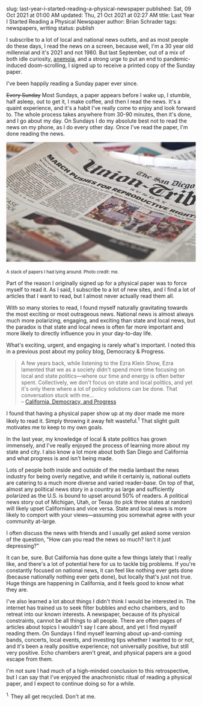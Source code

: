 slug: last-year-i-started-reading-a-physical-newspaper
published: Sat, 09 Oct 2021 at 01:00 AM
updated: Thu, 21 Oct 2021 at 02:27 AM
title: Last Year I Started Reading a Physical Newspaper
author: Brian Schrader
tags: newspapers, writing
status: publish

I subscribe to a lot of local and national news outlets, and as most people do these days, I read the news on a screen, because well, I'm a 30 year old millennial and it's <span id="now-dt">2021</span> and not 1980. But last September, out of a mix of both idle curiosity, [anemoia][2], and a strong urge to put an end to pandemic-induced doom-scrolling, I signed up to receive a printed copy of the Sunday paper.

I've been happily reading a Sunday paper ever since.

<del>Every Sunday</del> Most Sundays, a paper appears before I wake up, I stumble, half asleep, out to get it, I make coffee, and then I read the news. It's a quaint experience, and it's a habit I've really come to enjoy and look forward to. The whole process takes anywhere from 30-90 minutes, then it's done, and I go about my day. On Sundays I do my absolute best not to read the news on my phone, as I do every other day. Once I've read the paper, I'm done reading the news.

<img
    alt="Newspapers on a surface"
    src="/images/blog/sd-ut.jpg"
    class="image-center"
/><div class="text-center"><small>A stack of papers I had lying around. Photo credit: me.</small></div>


Part of the reason I originally signed up for a physical paper was to force myself to read it. As I said, I subscribe to a lot of new sites, and I find a lot of articles that I want to read, but I almost never actually read them all.

With so many stories to read, I found myself naturally gravitating towards the most exciting or most outrageous news. National news is almost always much more polarizing, engaging, and exciting than state and local news, but the paradox is that state and local news is often far more important and more likely to directly influence you in your day-to-day life.

What's exciting, urgent, and engaging is rarely what's important. I noted this in a previous post about my policy blog, Democracy &amp; Progress.

> A few years back, while listening to the Ezra Klein Show, Ezra lamented that we as a society didn't spend more time focusing on local and state politics—where our time and energy is often better spent. Collectively, we don't focus on state and local politics, and yet it's only there where a lot of policy solutions can be done. That conversation stuck with me...<br />
> &ndash; [California, Democracy, and Progress](/archive/california-democracy-and-progress/)

I found that having a physical paper show up at my door made me more likely to read it. Simply throwing it away felt wasteful.<sup>1</sup> That slight guilt motivates me to keep to my own goals.

In the last year, my knowledge of local &amp; state politics has grown immensely, and I've really enjoyed the process of learning more about my state and city. I also know a lot more about both San Diego and California and what progress is and isn't being made.

Lots of people both inside and outside of the media lambast the news industry for being overly negative, and while it certainly is, national outlets are catering to a much more diverse and varied reader-base. On top of that, almost any political news story in a country as large and sufficiently polarized as the U.S. is bound to upset around 50% of readers. A political news story out of Michigan, Utah, or Texas (to pick three states at random) will likely upset Californians and vice versa. State and local news is more likely to comport with your views&mdash;assuming you somewhat agree with your community at-large.

I often discuss the news with friends and I usually get asked some version of the question, "How can you read the news so much? Isn't it just depressing?"

It can be, sure. But California has done quite a few things lately that I really like, and there's a lot of potential here for us to tackle big problems. If you're constantly focused on national news, it can feel like nothing ever gets done (because nationally nothing ever gets done), but locally that's just not true. Huge things are happening in California, and it feels good to know what they are.

I've also learned a lot about things I didn't think I would be interested in. The internet has trained us to seek filter bubbles and echo chambers, and to retreat into our known interests. A newspaper, because of its physical constraints, cannot be all things to all people. There are often pages of articles about topics I wouldn't say I care about, and yet I find myself reading them. On Sundays I find myself learning about up-and-coming bands, concerts, local events, and investing tips whether I wanted to or not, and it's been a really positive experience; not universally positive, but still very positive. Echo chambers aren't great, and physical papers are a good escape from them.

I'm not sure I had much of a high-minded conclusion to this retrospective, but I can say that I've enjoyed the anachronistic ritual of reading a physical paper, and I expect to continue doing so for a while.

[1]: https://pine.blog/
[2]: https://www.dictionaryofobscuresorrows.com/post/105778238455/anemoia-n-nostalgia-for-a-time-youve-never
[3]: https://www.indiebound.org/book/9781733623780

<div class="footnote">
<sup>1.</sup> They all get recycled. Don't at me.
</div>


<script>
document.getElementById('now-dt').innerHTML = (new Date()).getFullYear();
</script>

